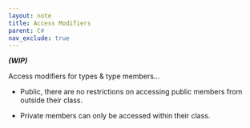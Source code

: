 ```yaml
---
layout: note
title: Access Modifiers
parent: C#
nav_exclude: true
---
```


***(WIP)***

Access modifiers for types & type members...

- Public, there are no restrictions on accessing public members from outside their class.

- Private members can only be accessed within their class.